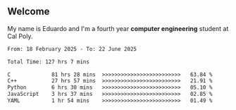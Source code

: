 ## Welcome

 My name is Eduardo and I'm a fourth year **computer engineering** student at Cal Poly.

<!--START_SECTION:waka-->

```txt
From: 18 February 2025 - To: 22 June 2025

Total Time: 127 hrs 7 mins

C             81 hrs 28 mins  >>>>>>>>>>>>>>>>>>>>>>>>>   63.84 %
C++           27 hrs 57 mins  >>>>>>>>>>>>>>>>>>>>>>>>>   21.91 %
Python        6 hrs 30 mins   >>>>>>>>>>>>>>>>>>>>>>>>>   05.10 %
JavaScript    3 hrs 37 mins   >>>>>>>>>>>>>>>>>>>>>>>>>   02.85 %
YAML          1 hr 54 mins    >>>>>>>>>>>>>>>>>>>>>>>>>   01.49 %
```

<!--END_SECTION:waka-->

<!--
**lalog12/lalog12** is a ✨ _special_ ✨ repository because its `README.md` (this file) appears on your GitHub profile.

Here are some ideas to get you started:

- 🔭 I’m currently working on ...
- 🌱 I’m currently learning ...
- 👯 I’m looking to collaborate on ...
- 🤔 I’m looking for help with ...
- 💬 Ask me about ...
- 📫 How to reach me: ...
- 😄 Pronouns: ...
- ⚡ Fun fact: ...
-->
